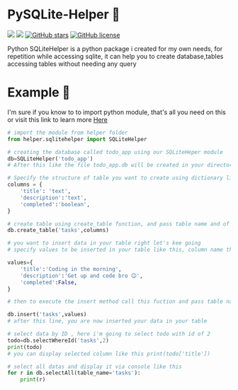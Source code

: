 # PySQLite-Helper 🧤
![](https://img.shields.io/github/issues/fidele000/PySQLite-Helper)  ![](https://img.shields.io/github/forks/fidele000/PySQLite-Helper) [![GitHub stars](https://img.shields.io/github/stars/fidele000/PySQLite-Helper)](https://github.com/fidele000/PySQLite-Helper/stargazers)  [![GitHub license](https://img.shields.io/github/license/fidele000/PySQLite-Helper)](https://github.com/fidele000/PySQLite-Helper/blob/master/LICENSE)  

Python SQLiteHelper is a python package i created for my own needs, for repetition while accessing sqlite, it can help you to create database,tables accessing tables without needing any query 

# Example 💽
I'm sure if you know to to import python module, that's all you need on this or visit this link to learn more <a href='https://www.geeksforgeeks.org/import-module-python/#:~:text=Import%20in%20python%20is%20similar,is%20not%20the%20only%20way.'>Here</a> 
```python
# import the module from helper folder
from helper.sqlitehelper import SQLiteHelper

# creating the database called todo_app using our SQLiteHeper module 
db=SQLiteHelper('todo_app')
# After this like the file todo_app.db will be created in your directory

# Specify the structure of table you want to create using dictionary like this
columns = {
    'title': 'text',
    'description':'text',
    'completed':'boolean',
}

# create table using create_table function, and pass table name and of course the columns in the table 
db.create_table('tasks',columns)

# you want to insert data in your table right let's kee going
# specify values to be inserted in your table like this, column name then the value in dictionary format

values={
    'title':'Coding in the morning',
    'description':'Get up and code bro 😉',
    'completed':False,
}

# then to execute the insert method call this fuction and pass table name and it's value

db.insert('tasks',values)
# after this line, you are now inserted your data in your table 

# select data by ID , here i'm going to select todo with id of 2
todo=db.selectWhereId('tasks',2)
print(todo)
# you can display selected column like this print(todo['title'])

# select all datas and display it via console like this
for r in db.selectAll(table_name='tasks'):
    print(r)
```
